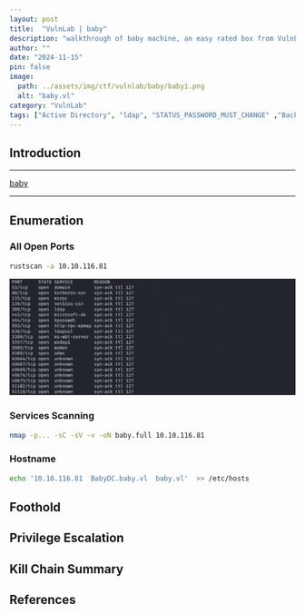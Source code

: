 ```yaml
---
layout: post
title:  "VulnLab | baby"
description: "walkthrough of baby machine, an easy rated box from VulnLab"
author: ""
date: "2024-11-15"
pin: false
image:
  path: ../assets/img/ctf/vulnlab/baby/baby1.png
  alt: "baby.vl"
category: "VulnLab"
tags: ["Active Directory", "ldap", "STATUS_PASSWORD_MUST_CHANGE" ,"Backup Operators"]
---
```


## Introduction
------------------------------------------------------------------------------------------
[baby](https://www.vulnlab.com/machines)

------------------------------------------------------------------------------------------

## Enumeration
### All Open Ports
```bash
rustscan -a 10.10.116.81
```
![rustscan](./assets/img/ctf/vulnlab/baby/baby2.png)

### Services Scanning
```bash
nmap -p... -sC -sV -v -oN baby.full 10.10.116.81
```
### Hostname
```bash
echo '10.10.116.81  BabyDC.baby.vl  baby.vl'  >> /etc/hosts
```

## Foothold



## Privilege Escalation



## Kill Chain Summary



## References
